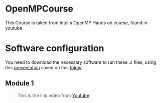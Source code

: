 # OpenMPCourse
This Course is taken from Intel´s OpenMP Hands on course, found in youtube 

# Software configuration 

You need to download the necessary software to run these .c files, using this [presentation](OMP_exercises_1.1/Intro_To_OpenMP_Mattson.pdf) saved on this [folder](OMP_exercises_1.1/).



## Module 1

> This is the link video from [Youtube](https://www.youtube.com/watch?v=nE-xN4Bf8XI)
